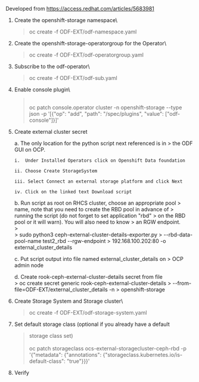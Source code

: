Developed from <https://access.redhat.com/articles/5683981>

1.  Create the openshift-storage namespace\
    > oc create -f ODF-EXT/odf-namespace.yaml

2.  Create the openshift-storage-operatorgroup for the Operator\
    > oc create -f ODF-EXT/odf-operatorgroup.yaml

3.  Subscribe to the odf-operator\
    > oc create -f ODF-EXT/odf-sub.yaml

4.  Enable console plugin\
    > \
    > oc patch console.operator cluster -n openshift-storage \--type
    > json -p \'\[{\"op\": \"add\", \"path\": \"/spec/plugins\",
    > \"value\": \[\"odf-console\"\]}\]\'

5.  Create external cluster secret

    a.  The only location for the python script next referenced is in
        > the ODF GUI on OCP.

        i.  Under Installed Operators click on Openshift Data foundation

        ii. Choose Create StorageSystem

        iii. Select Connect an external storage platform and click Next

        iv. Click on the linked text Download script

    b.  Run script as root on RHCS cluster, choose an appropriate pool
        > name, note that you need to create the RBD pool in advance of
        > running the script (do not forget to set application \"rbd\"
        > on the RBD pool or it will warn). You will also need to know
        > an RGW endpoint.\
        > \
        > sudo python3 ceph-external-cluster-details-exporter.py
        > \--rbd-data-pool-name test2_rbd \--rgw-endpoint
        > 192.168.100.202:80 -o external_cluster_details

    c.  Put script output into file named external_cluster_details on
        > OCP admin node

    d.  Create rook-ceph-external-cluster-details secret from file\
        > oc create secret generic rook-ceph-external-cluster-details
        > \--from-file=ODF-EXT/external_cluster_details -n
        > openshift-storage

6.  Create Storage System and Storage cluster\
    > oc create -f ODF-EXT/odf-storage-system.yaml

7.  Set default storage class (optional if you already have a default
    > storage class set)\
    > \
    > oc patch storageclass ocs-external-storagecluster-ceph-rbd -p
    > \'{\"metadata\": {\"annotations\":
    > {\"storageclass.kubernetes.io/is-default-class\": \"true\"}}}\'

8.  Verify
